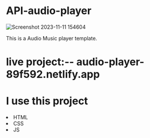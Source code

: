 # API-audio-player
![Screenshot 2023-11-11 154604](https://github.com/mahmudul7608/API-audio-player/assets/146390183/df3282b8-94b7-4a69-a5ae-d96ad666fd7d)

This is a Audio Music player template.
# live project:-- audio-player-89f592.netlify.app

# I use this project
<li>HTML</li>
<li>CSS</li>
<li>JS</li>
